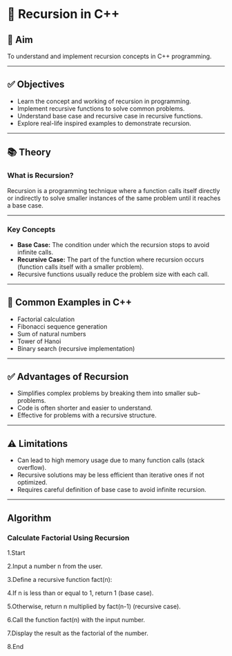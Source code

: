 # 🔄 Recursion in C++

## 🎯 Aim

To understand and implement recursion concepts in C++ programming.

---

## ✅ Objectives

- Learn the concept and working of recursion in programming.
- Implement recursive functions to solve common problems.
- Understand base case and recursive case in recursive functions.
- Explore real-life inspired examples to demonstrate recursion.

---

## 📚 Theory

### What is Recursion?

Recursion is a programming technique where a function calls itself directly or indirectly to solve smaller instances of the same problem until it reaches a base case.

---

### Key Concepts

- **Base Case:** The condition under which the recursion stops to avoid infinite calls.
- **Recursive Case:** The part of the function where recursion occurs (function calls itself with a smaller problem).
- Recursive functions usually reduce the problem size with each call.

---

## 🧱 Common Examples in C++

- Factorial calculation
- Fibonacci sequence generation
- Sum of natural numbers
- Tower of Hanoi
- Binary search (recursive implementation)

---

## ✅ Advantages of Recursion

- Simplifies complex problems by breaking them into smaller sub-problems.
- Code is often shorter and easier to understand.
- Effective for problems with a recursive structure.

---

## ⚠️ Limitations

- Can lead to high memory usage due to many function calls (stack overflow).
- Recursive solutions may be less efficient than iterative ones if not optimized.
- Requires careful definition of base case to avoid infinite recursion.

---

## Algorithm
### Calculate Factorial Using Recursion

1.Start

2.Input a number n from the user.

3.Define a recursive function fact(n):

4.If n is less than or equal to 1, return 1 (base case).

5.Otherwise, return n multiplied by fact(n-1) (recursive case).

6.Call the function fact(n) with the input number.

7.Display the result as the factorial of the number.

8.End


